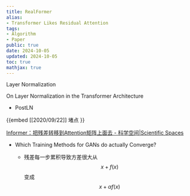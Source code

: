 ```yaml
---
title: RealFormer
alias:
- Transformer Likes Residual Attention
tags:
- Algorithm
- Paper
public: true
date: 2024-10-05
updated: 2024-10-05
toc: true
mathjax: true
---
```


Layer Normalization

On Layer Normalization in the Transformer Architecture

  + PostLN



{{embed  [[2020/09/22]] 堵点
}}

[Informer：把残差转移到Attention矩阵上面去 - 科学空间|Scientific Spaces](https://kexue.fm/archives/8027?sharesource=weibo)

  + Which Training Methods for GANs do actually Converge?

    + 残差每一步累积导致方差很大从 $$x+f(x)$$ 变成 $$x+\alpha f(x)$$ 